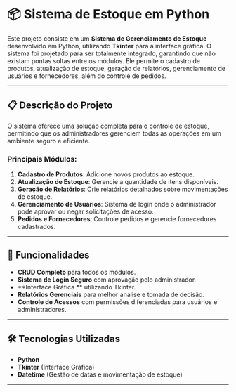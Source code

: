 # 📦 Sistema de Estoque em Python

Este projeto consiste em um **Sistema de Gerenciamento de Estoque** desenvolvido em Python, utilizando **Tkinter** para a interface gráfica. O sistema foi projetado para ser totalmente integrado, garantindo que não existam pontas soltas entre os módulos. Ele permite o cadastro de produtos, atualização de estoque, geração de relatórios, gerenciamento de usuários e fornecedores, além do controle de pedidos.

---

## 📋 Descrição do Projeto

O sistema oferece uma solução completa para o controle de estoque, permitindo que os administradores gerenciem todas as operações em um ambiente seguro e eficiente.

### Principais Módulos:
1. **Cadastro de Produtos**: Adicione novos produtos ao estoque.
2. **Atualização de Estoque**: Gerencie a quantidade de itens disponíveis.
3. **Geração de Relatórios**: Crie relatórios detalhados sobre movimentações de estoque.
4. **Gerenciamento de Usuários**: Sistema de login onde o administrador pode aprovar ou negar solicitações de acesso.
5. **Pedidos e Fornecedores**: Controle pedidos e gerencie fornecedores cadastrados.

---

## 🚀 Funcionalidades

- **CRUD Completo** para todos os módulos.
- **Sistema de Login Seguro** com aprovação pelo administrador.
- **Interface Gráfica ** utilizando Tkinter.
- **Relatórios Gerenciais** para melhor análise e tomada de decisão.
- **Controle de Acessos** com permissões diferenciadas para usuários e administradores.

---

## 🛠️ Tecnologias Utilizadas

- **Python**
- **Tkinter** (Interface Gráfica)
- **Datetime** (Gestão de datas e movimentação de estoque)

---


